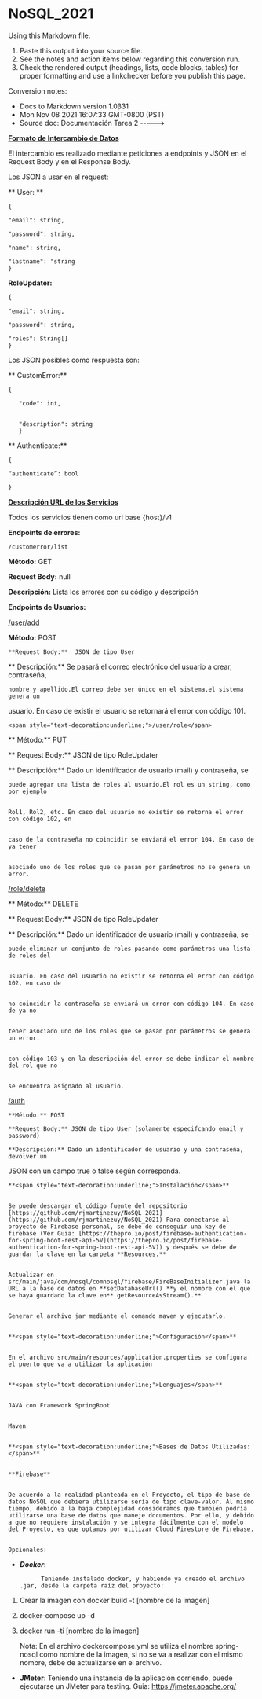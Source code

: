# NoSQL_2021

Using this Markdown file:

1. Paste this output into your source file.
2. See the notes and action items below regarding this conversion run.
3. Check the rendered output (headings, lists, code blocks, tables) for proper
   formatting and use a linkchecker before you publish this page.

Conversion notes:

* Docs to Markdown version 1.0β31
* Mon Nov 08 2021 16:07:33 GMT-0800 (PST)
* Source doc: Documentación Tarea 2
----->


**<span style="text-decoration:underline;">Formato de Intercambio de Datos</span>**

El intercambio es realizado mediante peticiones a endpoints y JSON en el Request Body y en el Response Body.

Los JSON a usar en el request:

**	User: **

	{

	"email": string,

	"password": string,

	"name": string,

	"lastname": "string
	}

**RoleUpdater:**

	{

	"email": string,

	"password": string,

	"roles": String[]
	}

Los JSON posibles como respuesta son:

**	CustomError:**

	{

       "code": int,


       "description": string
       }

**	Authenticate:**

	{

	“authenticate”: bool

	}

**<span style="text-decoration:underline;">Descripción URL de los Servicios</span>**

Todos los servicios tienen como url base {host}/v1

**Endpoints de errores:**

	/customerror/list

**Método:** GET

**Request Body:** null

**Descripción:** Lista los errores con su código y descripción

**Endpoints de Usuarios:**

<span style="text-decoration:underline;">	/user/add</span>

**Método:** POST

	**Request Body:**  JSON de tipo User

**	Descripción:** Se pasará el correo electrónico del usuario a crear, contraseña,


    nombre y apellido.El correo debe ser único en el sistema,el sistema genera un

usuario. En caso de existir el usuario se retornará el error con código 101.

	<span style="text-decoration:underline;">/user/role</span>

**	Método:** PUT

**	Request Body:** JSON de tipo RoleUpdater

**	Descripción:** Dado un identificador de usuario (mail) y contraseña, se


    puede agregar una lista de roles al usuario.El rol es un string, como por ejemplo


    Rol1, Rol2, etc. En caso del usuario no existir se retorna el error con código 102, en


    caso de la contraseña no coincidir se enviará el error 104. En caso de ya tener


    asociado uno de los roles que se pasan por parámetros no se genera un error.

<span style="text-decoration:underline;">	/role/delete</span>

**	Método:** DELETE

**	Request Body:** JSON de tipo RoleUpdater

**	Descripción:** Dado un identificador de usuario (mail) y contraseña, se


    puede eliminar un conjunto de roles pasando como parámetros una lista de roles del


    usuario. En caso del usuario no existir se retorna el error con código 102, en caso de


    no coincidir la contraseña se enviará un error con código 104. En caso de ya no


    tener asociado uno de los roles que se pasan por parámetros se genera un error.


    con código 103 y en la descripción del error se debe indicar el nombre del rol que no


    se encuentra asignado al usuario.

<span style="text-decoration:underline;">	/auth</span>

	**Método:** POST

	**Request Body:** JSON de tipo User (solamente especifcando email y password)

	**Descripción:** Dado un identificador de usuario y una contraseña, devolver un

JSON con un campo true o false según corresponda.


    **<span style="text-decoration:underline;">Instalación</span>**


    Se puede descargar el código fuente del repositorio [https://github.com/rjmartinezuy/NoSQL_2021](https://github.com/rjmartinezuy/NoSQL_2021) Para conectarse al proyecto de Firebase personal, se debe de conseguir una key de firebase (Ver Guia: [https://thepro.io/post/firebase-authentication-for-spring-boot-rest-api-5V](https://thepro.io/post/firebase-authentication-for-spring-boot-rest-api-5V)) y después se debe de guardar la clave en la carpeta **Resources.**


    Actualizar en src/main/java/com/nosql/comnosql/firebase/FireBaseInitializer.java la URL a la base de datos en **setDatabaseUrl() **y el nombre con el que se haya guardado la clave en** getResourceAsStream().**


    Generar el archivo jar mediante el comando maven y ejecutarlo. 


    **<span style="text-decoration:underline;">Configuración</span>**


    En el archivo src/main/resources/application.properties se configura el puerto que va a utilizar la aplicación


    **<span style="text-decoration:underline;">Lenguajes</span>**


    JAVA con Framework SpringBoot


    Maven


    **<span style="text-decoration:underline;">Bases de Datos Utilizadas:</span>**


    **Firebase**


    De acuerdo a la realidad planteada en el Proyecto, el tipo de base de datos NoSQL que debiera utilizarse sería de tipo clave-valor. Al mismo tiempo, debido a la baja complejidad consideramos que también podría utilizarse una base de datos que maneje documentos. Por ello, y debido a que no requiere instalación y se integra fácilmente con el modelo del Proyecto, es que optamos por utilizar Cloud Firestore de Firebase.


    Opcionales:



* **_Docker_**: 

            Teniendo instalado docker, y habiendo ya creado el archivo .jar, desde la carpeta raíz del proyecto:

1. Crear la imagen con docker build -t [nombre de la imagen]
2. docker-compose up -d
3. docker run -ti [nombre de la imagen]

	Nota: En el archivo dockercompose.yml se utiliza el nombre spring-nosql como nombre de la imagen, si no se va a realizar con el mismo nombre, debe de actualizarse en el archivo.



* **JMeter**:
	Teniendo una instancia de la aplicación corriendo, puede ejecutarse un JMeter para testing. Guia: https://jmeter.apache.org/
